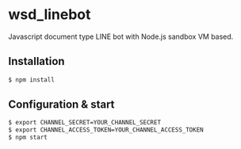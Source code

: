 # wsd_linebot
Javascript document type LINE bot with Node.js sandbox VM based.


Installation
---
```bash
$ npm install
```


Configuration & start
---
```bash
$ export CHANNEL_SECRET=YOUR_CHANNEL_SECRET
$ export CHANNEL_ACCESS_TOKEN=YOUR_CHANNEL_ACCESS_TOKEN
$ npm start
```
